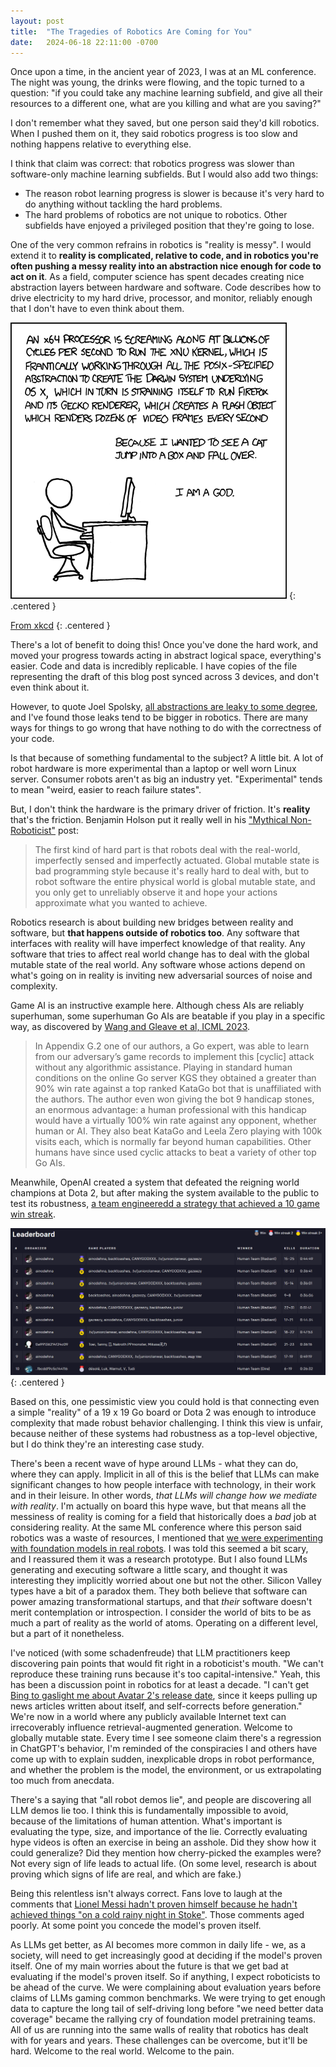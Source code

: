 ```yaml
---
layout: post
title:  "The Tragedies of Robotics Are Coming for You"
date:   2024-06-18 22:11:00 -0700
---
```


Once upon a time, in the ancient year of 2023, I was at an ML conference. The night was young, the drinks were flowing, and the topic turned to a question: "if you could take any machine learning subfield, and give all their
resources to a different one, what are you killing and what are you saving?"

I don't remember what they saved, but one person said they'd kill robotics. When I pushed
them on it, they said robotics progress is too slow and nothing happens relative to everything else.

I think that claim was correct: that robotics progress was slower than software-only machine learning
subfields. But I would also add two things:

* The reason robot learning progress is slower is because it's very hard to do anything without tackling the hard problems.
* The hard problems of robotics are not unique to robotics. Other subfields have enjoyed a privileged position that they're going to lose.

One of the very common refrains in robotics is "reality is messy".
I would extend it to **reality is complicated, relative to code, and in robotics you're
often pushing a messy reality into an abstraction nice enough for code to act on it**.
As a field, computer science has spent decades creating nice abstraction
layers between hardware and software. Code describes how to drive electricity to my
hard drive, processor, and monitor, reliably enough that I don't have to even think
about them.

![xkcd comic](/public/tragedies-of-robot-learning/abstraction.png)
{: .centered }

[From xkcd](https://xkcd.com/676/)
{: .centered }

There's a lot of benefit to doing this! Once you've done the hard work, and moved your
progress towards acting in abstract logical space, everything's easier.
Code and data is incredibly replicable. I have copies of the file
representing the draft of this blog post synced across 3 devices, and don't even
think about it.

However, to quote Joel Spolsky,
[all abstractions are leaky to some degree](https://www.joelonsoftware.com/2002/11/11/the-law-of-leaky-abstractions), and I've found those leaks tend to be bigger in robotics. There are many
ways for things to go wrong that have nothing to do with the correctness of your code.

Is that because of something fundamental to the subject? A little bit. A lot of robot
hardware is more experimental than a laptop or well worn
Linux server. Consumer robots aren't as big an industry yet. "Experimental" tends to mean "weird, easier to reach failure states".

But, I don't think the hardware is the primary driver of friction. It's **reality** that's
the friction. Benjamin Holson put it really well in his ["Mythical Non-Roboticist"](https://generalrobots.substack.com/p/the-mythical-non-roboticist) post:

> The first kind of hard part is that robots deal with the real-world, imperfectly sensed and imperfectly actuated. Global mutable state is bad programming style because it's really hard to deal with, but to robot software the entire physical world is global mutable state, and you only get to unreliably observe it and hope your actions approximate what you wanted to achieve.

Robotics research is about building new bridges between reality and software, but **that happens outside of robotics too**. Any software that interfaces with reality will have imperfect knowledge of that reality. Any software that tries to affect real world change has to deal with the global mutable state of the real world.
Any software whose actions depend on what's going on in reality is inviting new adversarial
sources of noise and complexity.

Game AI is an instructive example here. Although chess AIs are reliably superhuman,
some superhuman Go AIs are beatable if you play in a specific way, as discovered by
[Wang and Gleave et al, ICML 2023](https://arxiv.org/abs/2211.00241).

> In Appendix G.2 one of our authors, a Go expert, was able
> to learn from our adversary’s game records to implement
> this [cyclic] attack without any algorithmic assistance. Playing in
> standard human conditions on the online Go server KGS
> they obtained a greater than 90% win rate against a top
> ranked KataGo bot that is unaffiliated with the authors. The
> author even won giving the bot 9 handicap stones, an enormous advantage: a human professional with this handicap
> would have a virtually 100% win rate against any opponent,
> whether human or AI. They also beat KataGo and Leela
> Zero playing with 100k visits each, which is normally far
> beyond human capabilities. Other humans have since used
> cyclic attacks to beat a variety of other top Go AIs.

Meanwhile, OpenAI created a system that defeated the reigning world champions at
Dota 2, but after making the system available to the public to test its robustness, [a team engineeredd a strategy that achieved a 10 game win streak](https://web.archive.org/web/20200306003104/https://arena.openai.com/#/results).

![OpenAI Five leaderboard](/public/tragedies-of-robot-learning/dota.png)
{: .centered }

Based on this, one pessimistic view you could hold is that connecting even a simple "reality" of a 19 x 19 Go board or Dota 2 was enough to introduce complexity that made robust behavior challenging.
I think this view is unfair, because neither of these systems had robustness as a top-level
objective, but I do think they're an interesting case study.

There's been a recent wave of hype around LLMs - what they can do, where they can apply. Implicit in all of this is the belief that LLMs can make significant changes to how people interface with technology, in their work and in their leisure. In other words, *that LLMs will change how we mediate with reality*.
I'm actually on board this hype wave, but that means all the messiness of reality is coming
for a field that historically does a *bad* job at considering reality.
At the same ML conference where this person said robotics was a waste of resources, I mentioned
that [we were experimenting with foundation models in real robots](https://robotics-transformer2.github.io/). I was told this seemed a bit scary, and I reassured them it was a research prototype.
But I also found LLMs generating and executing software a little scary, and thought it was
interesting they implicitly worried about one but not the other.
Silicon Valley types
have a bit of a paradox them. They both believe that software can power amazing transformational startups, and that *their* software doesn't merit contemplation or introspection. I consider the world
of bits to be as much a part of reality as the world of atoms. Operating on a different level, but
a part of it nonetheless.

I've
noticed (with some schadenfreude) that LLM practitioners keep discovering pain points that would fit right in a roboticist's mouth.
"We can't reproduce these training runs because it's too capital-intensive." Yeah, this has been
a discussion point in robotics for at least a decade. "I can't get [Bing to gaslight me about Avatar 2's release date](https://x.com/MovingToTheSun/status/1625156575202537474), since it keeps pulling up news articles written about itself, and self-corrects before generation." We're now in a world
where any publicly available Internet text can irrecoverably influence retrieval-augmented
generation. Welcome to globally mutable state. Every time I see someone claim there's a regression
in ChatGPT's behavior, I'm reminded of the conspiracies I and others have come up with to explain
sudden, inexplicable drops in robot performance, and whether the problem is the model, the environment, or us extrapolating too much from anecdata.

There's a saying that "all robot demos lie", and people are discovering all LLM demos lie too.
I think this is fundamentally impossible to avoid, because of the limitations of human attention.
What's important is evaluating the type, size, and importance of the lie.
Correctly evaluating hype videos is often an exercise in being an asshole. Did they show how it could generalize?
Did they mention how cherry-picked the examples were?
Not every sign of life leads to actual life. (On some level, research is about proving which
signs of life are real, and which are fake.)

Being this relentless isn't always correct. Fans love to laugh at the comments that [Lionel Messi hadn't proven himself because he hadn't achieved things "on a cold rainy night in Stoke"](https://onefootball.com/en/news/origins-of-can-they-do-it-on-a-cold-rainy-night-in-stoke-38867246). Those comments
aged poorly. At some point you concede the model's proven itself.

As LLMs get better, as AI becomes more common in daily life - we, as a society, will need to get
increasingly good at deciding if the model's proven itself. One of my main worries about the future is
that we get bad at evaluating if the model's proven itself. So if anything, I expect roboticists
to be ahead of the curve. We were complaining about evaluation years before claims of LLMs gaming
common benchmarks.
We were trying to get enough data to capture the long tail of self-driving long
before "we need better data coverage" became the rallying cry of foundation model pretraining teams. All of us are running into the same walls of reality that robotics has dealt with
for years and years. These challenges can be overcome, but it'll be hard.
Welcome to the real world. Welcome to the pain.
